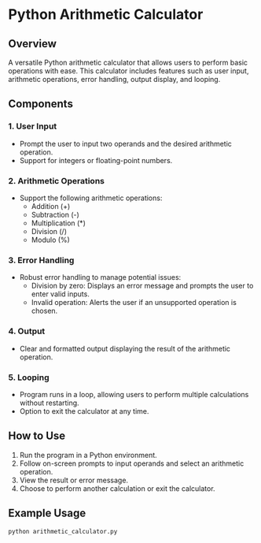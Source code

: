 # Python Arithmetic Calculator

## Overview

A versatile Python arithmetic calculator that allows users to perform basic operations with ease. This calculator includes features such as user input, arithmetic operations, error handling, output display, and looping.

## Components

### 1. User Input

- Prompt the user to input two operands and the desired arithmetic operation.
- Support for integers or floating-point numbers.

### 2. Arithmetic Operations

- Support the following arithmetic operations:
  - Addition (+)
  - Subtraction (-)
  - Multiplication (*)
  - Division (/)
  - Modulo (%)

### 3. Error Handling

- Robust error handling to manage potential issues:
  - Division by zero: Displays an error message and prompts the user to enter valid inputs.
  - Invalid operation: Alerts the user if an unsupported operation is chosen.

### 4. Output

- Clear and formatted output displaying the result of the arithmetic operation.

### 5. Looping

- Program runs in a loop, allowing users to perform multiple calculations without restarting.
- Option to exit the calculator at any time.

## How to Use

1. Run the program in a Python environment.
2. Follow on-screen prompts to input operands and select an arithmetic operation.
3. View the result or error message.
4. Choose to perform another calculation or exit the calculator.

## Example Usage

```bash
python arithmetic_calculator.py
